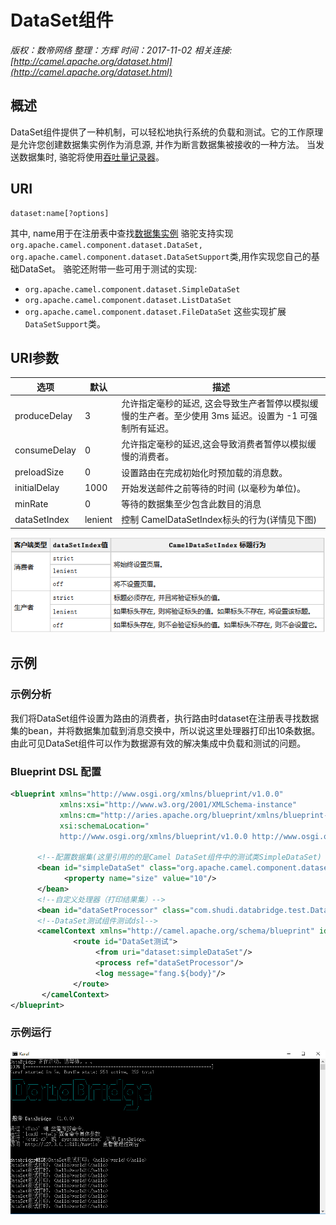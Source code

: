 # DataSet组件

*版权：数帝网络*
*整理：方辉*
*时间：2017-11-02*
*相关连接:[http://camel.apache.org/dataset.html](http://camel.apache.org/dataset.html)*

## 概述
DataSet组件提供了一种机制，可以轻松地执行系统的负载和测试。它的工作原理是允许您创建数据集实例作为消息源, 并作为断言数据集被接收的一种方法。
当发送数据集时, 骆驼将使用[吞吐量记录器](http://camel.apache.org/log.html)。

## URI

```
dataset:name[?options]
```

其中, name用于在注册表中查找[数据集实例](http://camel.apache.org/maven/current/camel-core/apidocs/org/apache/camel/component/dataset/DataSet.html)
骆驼支持实现 `org.apache.camel.component.dataset.DataSet, org.apache.camel.component.dataset.DataSetSupport`类,用作实现您自己的基础DataSet。
骆驼还附带一些可用于测试的实现:
- `org.apache.camel.component.dataset.SimpleDataSet`
- `org.apache.camel.component.dataset.ListDataSet` 
- `org.apache.camel.component.dataset.FileDataSet`
这些实现扩展`DataSetSupport`类。

## URI参数

选项|默认|描述
----|----|----
produceDelay|3|允许指定毫秒的延迟, 这会导致生产者暂停以模拟缓慢的生产者。至少使用 3ms 延迟。设置为 -1 可强制所有延迟。
consumeDelay|0|允许指定毫秒的延迟,这会导致消费者暂停以模拟缓慢的消费者。
preloadSize|0|设置路由在完成初始化时预加载的消息数。
initialDelay|1000|开始发送邮件之前等待的时间 (以毫秒为单位)。
minRate|0|等待的数据集至少包含此数目的消息
dataSetIndex|lenient|控制 CamelDataSetIndex标头的行为(详情见下图)

![](./images/TIM截图20171102102529.png)

## 示例

### 示例分析
我们将DataSet组件设置为路由的消费者，执行路由时dataset在注册表寻找数据集的bean，并将数据集加载到消息交换中，所以说这里处理器打印出10条数据。
由此可见DataSet组件可以作为数据源有效的解决集成中负载和测试的问题。

### Blueprint DSL 配置

```xml
<blueprint xmlns="http://www.osgi.org/xmlns/blueprint/v1.0.0"
           xmlns:xsi="http://www.w3.org/2001/XMLSchema-instance"
           xmlns:cm="http://aries.apache.org/blueprint/xmlns/blueprint-cm/v1.0.0"
           xsi:schemaLocation="
           http://www.osgi.org/xmlns/blueprint/v1.0.0 http://www.osgi.org/xmlns/blueprint/v1.0.0/blueprint.xsd">

      <!--配置数据集(这里引用的的是Camel DataSet组件中的测试类SimpleDataSet) -->
	  <bean id="simpleDataSet" class="org.apache.camel.component.dataset.SimpleDataSet">
            <property name="size" value="10"/>
      </bean>
      <!--自定义处理器（打印结果集）-->
	  <bean id="dataSetProcessor" class="com.shudi.databridge.test.DataSetProcessor"/>
	  <!--DataSet测试组件测试dsl-->
	  <camelContext xmlns="http://camel.apache.org/schema/blueprint" id="测试">	
              <route id="DataSet测试">
                   <from uri="dataset:simpleDataSet"/>
				   <process ref="dataSetProcessor"/>
				   <log message="fang.${body}"/>
              </route>           
	   </camelContext>	  
</blueprint>
```

### 示例运行
![](./images/TIM截图20171102114356.png)
